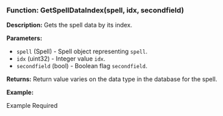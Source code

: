 ### Function: GetSpellDataIndex(spell, idx, secondfield)

**Description:**
Gets the spell data by its index.

**Parameters:**
- `spell` (Spell) - Spell object representing `spell`.
- `idx` (uint32) - Integer value `idx`.
- `secondfield` (bool) - Boolean flag `secondfield`.

**Returns:** Return value varies on the data type in the database for the spell.

**Example:**

Example Required
